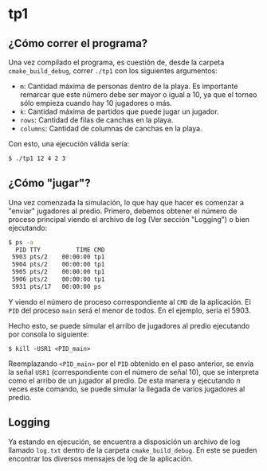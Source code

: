 # tp1

## ¿Cómo correr el programa?

Una vez compilado el programa, es cuestión de, desde la carpeta `cmake_build_debug`, correr `./tp1` con los siguientes argumentos:

- `m`: Cantidad máxima de personas dentro de la playa. Es importante remarcar que este número debe ser mayor o igual a 10, ya que el torneo sólo empieza cuando hay 10 jugadores o más.
- `k`: Cantidad máxima de partidos que puede jugar un jugador.
- `rows`: Cantidad de filas de canchas en la playa.
- `columns`: Cantidad de columnas de canchas en la playa.

Con esto, una ejecución válida sería:

```bash
$ ./tp1 12 4 2 3
```

## ¿Cómo "jugar"?

Una vez comenzada la simulación, lo que hay que hacer es comenzar a "enviar" jugadores al predio. Primero, debemos obtener el número de proceso principal viendo el archivo de log (Ver sección "Logging") o bien ejecutando:

```bash
$ ps -a
  PID TTY          TIME CMD
 5903 pts/2    00:00:00 tp1
 5904 pts/2    00:00:00 tp1
 5905 pts/2    00:00:00 tp1
 5906 pts/2    00:00:00 tp1
 5931 pts/17   00:00:00 ps
```

Y viendo el número de proceso correspondiente al `CMD` de la aplicación. El `PID` del proceso `main` será el menor de todos. En el ejemplo, sería el 5903.

Hecho esto, se puede simular el arribo de jugadores al predio ejecutando por consola lo siguiente:

```
$ kill -USR1 <PID_main>
```

Reemplazando `<PID_main>` por el `PID` obtenido en el paso anterior, se envía la señal `USR1` (correspondiente con el número de señal 10), que se interpreta como el arribo de un jugador al predio. De esta manera y ejecutando _n_ veces este comando, se puede simular la llegada de varios jugadores al predio.

## Logging

Ya estando en ejecución, se encuentra a disposición un archivo de log llamado `log.txt` dentro de la carpeta `cmake_build_debug`. En este se pueden encontrar los diversos mensajes de log de la aplicación. 